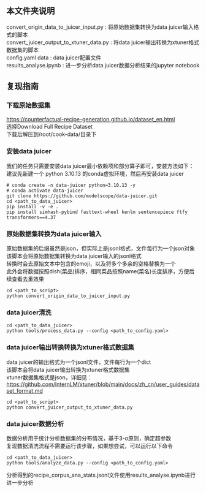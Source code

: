 ## 本文件夹说明
convert_origin_data_to_juicer_input.py : 将原始数据集转换为data juicer输入格式的脚本  
convert_juicer_output_to_xtuner_data.py : 将data juicer输出转换为xtuner格式数据集的脚本  
config.yaml data : data juicer配置文件  
results_analyse.ipynb : 进一步分析data juicer数据分析结果的jupyter notebook
## 复现指南
### 下载原始数据集
https://counterfactual-recipe-generation.github.io/dataset_en.html  
选择Download Full Recipe Dataset  
下载后解压到/root/cook-data/目录下  
### 安装data juicer
我们的任务只需要安装data juicer最小依赖项和部分算子即可，安装方法如下：  
建议先新建一个 python 3.10.13 的conda虚拟环境，然后再安装data juicer
```shell
# conda create -n data-juicer python=3.10.13 -y
# conda activate data-juicer
git clone https://github.com/modelscope/data-juicer.git
cd <path_to_data_juicer>
pip install -v -e .
pip install simhash-pybind fasttext-wheel kenlm sentencepiece ftfy transformers==4.37
```
### 原始数据集转换为data juicer输入
原始数据集的后缀虽然是json，但实际上是jsonl格式，文件每行为一个json对象  
该脚本会将原始数据集转换为data juicer输入的jsonl格式  
转换时会去原始文本中包含的emoji，以及将多个多余的空格替换为一个  
此外会将数据按照dish(菜品)排序，相同菜品按照name(菜名)长度排序，方便后续查看去重效果
```shell
cd <path_to_script>
python convert_origin_data_to_juicer_input.py
```
### data juicer清洗
```shell
cd <path_to_data_juicer>
python tools/process_data.py --config <path_to_config.yaml>
```
### data juicer输出转换转换为xtuner格式数据集
data juicer的输出格式为一个jsonl文件，文件每行为一个dict  
该脚本会将data juicer输出转换为xtuner格式数据集  
xtuner数据集格式是json，详细见：https://github.com/InternLM/xtuner/blob/main/docs/zh_cn/user_guides/dataset_format.md
```shell
cd <path_to_script>
python convert_juicer_output_to_xtuner_data.py
```
### data juicer数据分析
数据分析用于统计分析数据集的分布情况，基于3-σ原则，确定超参数  
复现数据清洗流程不需要运行该步骤，如果想尝试，可以运行以下命令  
```shell
cd <path_to_data_juicer>
python tools/analyze_data.py --config <path_to_config.yaml>
```
分析得到的recipe_corpus_ana_stats.jsonl文件使用results_analyse.ipynb进行进一步分析
